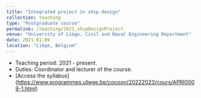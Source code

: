 ```yaml
---
title: "Integrated project in ship design"
collection: teaching
type: "Postgraduate course"
permalink: /teaching/2021_shipDesignProject
venue: "University of Liège, Civil and Naval Engineering Department"
date: 2021-01-09
location: "Liège, Belgium"
---
```


* Teaching period: 2021 - present.
* Duties: Coordinator and lecturer of the course.
* [Access the syllabus] (https://www.programmes.uliege.be/cocoon/20222023/cours/APRI0009-1.html)
